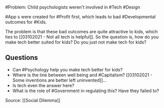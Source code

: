 #Problem: Child psychologists weren't involved in #Tech #Design 

#App s were created for #Profit first, which leads to bad #Developmental outcomes for #Kids. 

The problem is that these bad outcomes are quite attractive to kids, which ties to [[03102021 - Not all tech is helpful]]. So the question is, how do you make tech better suited for kids? Do you just not make tech for kids? 

## Questions
- Can #Psychology help you make tech better for kids?
- Where is the line between well being and #Capitalism? [[03102021 - Some inventions are better left uninvented]]... 
- Is tech even the answer here?
- What is the role of #Government in regulating this? Have they failed to? 



Source: [[Social Dilemma]]

